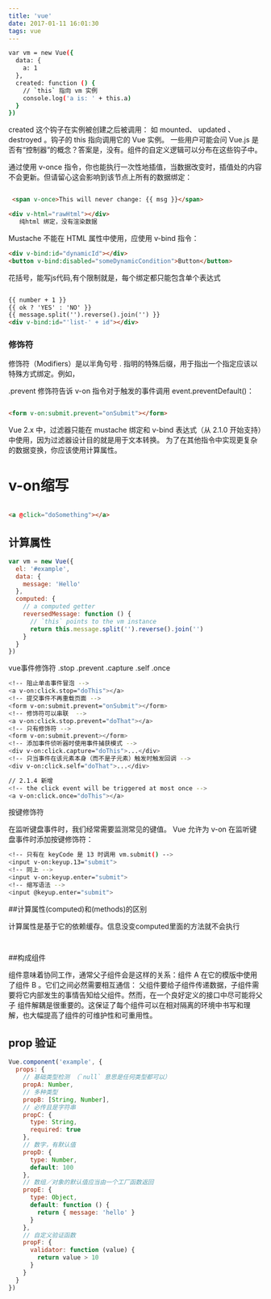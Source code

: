 ```yaml
---
title: 'vue'
date: 2017-01-11 16:01:30
tags: vue
---
```


``` bash
var vm = new Vue({
  data: {
    a: 1
  },
  created: function () {
    // `this` 指向 vm 实例
    console.log('a is: ' + this.a)
  }
})

```
created 这个钩子在实例被创建之后被调用：
如 mounted、 updated 、destroyed 。钩子的 this 指向调用它的 Vue 实例。
一些用户可能会问 Vue.js 是否有“控制器”的概念？答案是，没有。组件的自定义逻辑可以分布在这些钩子中。

通过使用 v-once 指令，你也能执行一次性地插值，当数据改变时，插值处的内容不会更新。但请留心这会影响到该节点上所有的数据绑定：

```html

 <span v-once>This will never change: {{ msg }}</span>

<div v-html="rawHtml"></div>
   纯html 绑定，没有渲染数据
```
Mustache 不能在 HTML 属性中使用，应使用 v-bind 指令：

```html
<div v-bind:id="dynamicId"></div>
<button v-bind:disabled="someDynamicCondition">Button</button>

```
花括号，能写js代码,有个限制就是，每个绑定都只能包含单个表达式

```html

{{ number + 1 }}
{{ ok ? 'YES' : 'NO' }}
{{ message.split('').reverse().join('') }}
<div v-bind:id="'list-' + id"></div>
```

### 修饰符

修饰符（Modifiers）是以半角句号 . 指明的特殊后缀，用于指出一个指定应该以特殊方式绑定。例如，

.prevent 修饰符告诉 v-on 指令对于触发的事件调用 event.preventDefault()：

```html

<form v-on:submit.prevent="onSubmit"></form>
```

Vue 2.x 中，过滤器只能在 mustache 绑定和 v-bind 表达式（从 2.1.0 开始支持）中使用，因为过滤器设计目的就是用于文本转换。
为了在其他指令中实现更复杂的数据变换，你应该使用计算属性。

# v-on缩写

```html

<a @click="doSomething"></a>

```

## 计算属性

```js
var vm = new Vue({
  el: '#example',
  data: {
    message: 'Hello'
  },
  computed: {
    // a computed getter
    reversedMessage: function () {
      // `this` points to the vm instance
      return this.message.split('').reverse().join('')
    }
  }
})

```

vue事件修饰符  .stop .prevent .capture .self .once

```bash
<!-- 阻止单击事件冒泡 -->
<a v-on:click.stop="doThis"></a>
<!-- 提交事件不再重载页面 -->
<form v-on:submit.prevent="onSubmit"></form>
<!-- 修饰符可以串联  -->
<a v-on:click.stop.prevent="doThat"></a>
<!-- 只有修饰符 -->
<form v-on:submit.prevent></form>
<!-- 添加事件侦听器时使用事件捕获模式 -->
<div v-on:click.capture="doThis">...</div>
<!-- 只当事件在该元素本身（而不是子元素）触发时触发回调 -->
<div v-on:click.self="doThat">...</div>

// 2.1.4 新增
<!-- the click event will be triggered at most once -->
<a v-on:click.once="doThis"></a>

```

按键修饰符

在监听键盘事件时，我们经常需要监测常见的键值。 Vue 允许为 v-on 在监听键盘事件时添加按键修饰符：
```bash
<!-- 只有在 keyCode 是 13 时调用 vm.submit() -->
<input v-on:keyup.13="submit">
<!-- 同上 -->
<input v-on:keyup.enter="submit">
<!-- 缩写语法 -->
<input @keyup.enter="submit">
```
##计算属性(computed)和(methods)的区别

计算属性是基于它的依赖缓存。信息没变computed里面的方法就不会执行

```html



```
##构成组件

组件意味着协同工作，通常父子组件会是这样的关系：组件 A 在它的模版中使用了组件 B 。它们之间必然需要相互通信：
父组件要给子组件传递数据，子组件需要将它内部发生的事情告知给父组件。然而，在一个良好定义的接口中尽可能将父子
组件解耦是很重要的。这保证了每个组件可以在相对隔离的环境中书写和理解，也大幅提高了组件的可维护性和可重用性。
## prop 验证

```js
Vue.component('example', {
  props: {
    // 基础类型检测 （`null` 意思是任何类型都可以）
    propA: Number,
    // 多种类型
    propB: [String, Number],
    // 必传且是字符串
    propC: {
      type: String,
      required: true
    },
    // 数字，有默认值
    propD: {
      type: Number,
      default: 100
    },
    // 数组／对象的默认值应当由一个工厂函数返回
    propE: {
      type: Object,
      default: function () {
        return { message: 'hello' }
      }
    },
    // 自定义验证函数
    propF: {
      validator: function (value) {
        return value > 10
      }
    }
  }
})
```




































